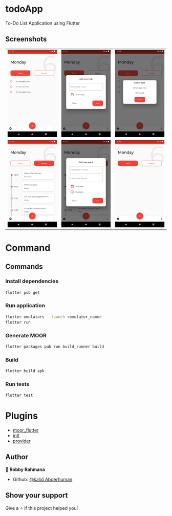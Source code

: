# todoApp
To-Do List Application using Flutter
## Screenshots

||||
|--|--|--|
| ![tasklist](./docs/task_lists.png) | ![add_task](./docs/add_task.png) |![delete_task](./docs/delete_task.png) |
| ![eventlist](./docs/event_list.png) | ![add_event](./docs/add_event.png) |![delete_event](./docs/empty_task_list.png) |

# Command

## Commands

### Install dependencies

```sh
flutter pub get
```

### Run application

```sh
flutter emulators --launch <emulator_name>
flutter run
```

### Generate MOOR

```sh
flutter packages pub run build_runner build
```

### Build

```sh
flutter build apk
```

### Run tests

```sh
flutter test
```


# Plugins

- [moor_flutter](https://pub.dev/packages/moor_flutter)
- [intl](https://pub.dev/packages/intl)
- [provider](https://pub.dev/packages/provider)


## Author

👤 **Robby Rahmana**

* Github: [@kalid Abderhuman](https://github.com/kamnass)

## Show your support

Give a ⭐️ if this project helped you!


